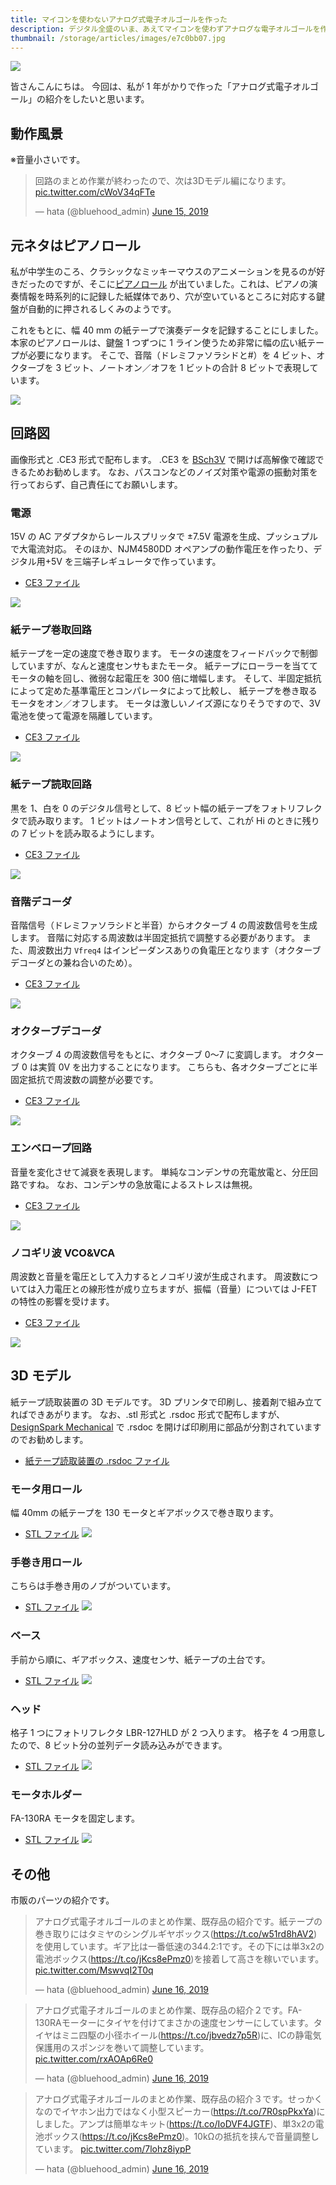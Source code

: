 ```yaml
---
title: マイコンを使わないアナログ式電子オルゴールを作った
description: デジタル全盛のいま、あえてマイコンを使わずアナログな電子オルゴールを作りました。
thumbnail: /storage/articles/images/e7c0bb07.jpg
---
```


<picture>
  <source type="image/webp" srcset="/storage/articles/images/e7c0bb07.webp">
  <img src="/storage/articles/images/e7c0bb07.jpg">
</picture>

皆さんこんにちは。
今回は、私が 1 年がかりで作った「アナログ式電子オルゴール」の紹介をしたいと思います。

<ol class="table-of-contents"></ol>

<script async src="https://pagead2.googlesyndication.com/pagead/js/adsbygoogle.js"></script>
<!-- ディスプレイ広告 -->
<!-- textlint-disable -->

<ins class="adsbygoogle"
    style="display:block"
    data-ad-client="ca-pub-7008780049786244"
    data-ad-slot="5063315418"
    data-ad-format="auto"
    data-full-width-responsive="true"></ins>

<!-- textlint-enable -->
<script>(adsbygoogle = window.adsbygoogle || []).push({});</script>

## 動作風景

※音量小さいです。

<blockquote class="twitter-tweet"><p lang="ja" dir="ltr">回路のまとめ作業が終わったので、次は3Dモデル編になります。 <a href="https://t.co/cWoV34qFTe">pic.twitter.com/cWoV34qFTe</a></p>&mdash; hata (@bluehood_admin) <a href="https://twitter.com/bluehood_admin/status/1139909993702948864?ref_src=twsrc%5Etfw">June 15, 2019</a></blockquote> <script async src="https://platform.twitter.com/widgets.js" charset="utf-8"></script>

## 元ネタはピアノロール

私が中学生のころ、クラシックなミッキーマウスのアニメーションを見るのが好きだったのですが、そこに[ピアノロール](https://ja.wikipedia.org/wiki/%E3%83%94%E3%82%A2%E3%83%8E%E3%83%AD%E3%83%BC%E3%83%AB)
が出ていました。これは、ピアノの演奏情報を時系列的に記録した紙媒体であり、穴が空いているところに対応する鍵盤が自動的に押されるしくみのようです。

これをもとに、幅 40 mm の紙テープで演奏データを記録することにしました。
本家のピアノロールは、鍵盤 1 つずつに 1 ライン使うため非常に幅の広い紙テープが必要になります。
そこで、音階（ドレミファソラシドと#）を 4 ビット、オクターブを 3 ビット、ノートオン／オフを 1 ビットの合計 8 ビットで表現しています。

<picture>
  <source type="image/webp" srcset="/storage/articles/images/62859724.webp">
  <img src="/storage/articles/images/62859724.jpg">
</picture>

## 回路図

画像形式と .CE3 形式で配布します。
.CE3 を [BSch3V](https://www.suigyodo.com/online/schsoft.htm) で開けば高解像で確認できるためお勧めします。
なお、パスコンなどのノイズ対策や電源の振動対策を行っておらず、自己責任にてお願いします。

### 電源

15V の AC アダプタからレールスプリッタで ±7.5V 電源を生成、プッシュプルで大電流対応。
そのほか、NJM4580DD オペアンプの動作電圧を作ったり、デジタル用+5V を三端子レギュレータで作っています。

- [CE3 ファイル](/storage/articles/AnalogOrgel/PowerSupply.CE3)

<img src="/storage/articles/images/df10230b.png">

### 紙テープ巻取回路

紙テープを一定の速度で巻き取ります。
モータの速度をフィードバックで制御していますが、なんと速度センサもまたモータ。
紙テープにローラーを当ててモータの軸を回し、微弱な起電圧を 300 倍に増幅します。
そして、半固定抵抗によって定めた基準電圧とコンパレータによって比較し、
紙テープを巻き取るモータをオン／オフします。
モータは激しいノイズ源になりそうですので、3V 電池を使って電源を隔離しています。

- [CE3 ファイル](/storage/articles/AnalogOrgel/TapeRoller.CE3)

<img src="/storage/articles/images/4d87a9a1.png">

### 紙テープ読取回路

黒を 1、白を 0 のデジタル信号として、8 ビット幅の紙テープをフォトリフレクタで読み取ります。
1 ビットはノートオン信号として、これが Hi のときに残りの 7 ビットを読み取るようにします。

- [CE3 ファイル](/storage/articles/AnalogOrgel/TapeReader.CE3)

<img src="/storage/articles/images/69b2f114.png">

### 音階デコーダ

音階信号（ドレミファソラシドと半音）からオクターブ 4 の周波数信号を生成します。
音階に対応する周波数は半固定抵抗で調整する必要があります。
また、周波数出力 `Vfreq4` はインピーダンスありの負電圧となります（オクターブデコーダとの兼ね合いのため）。

- [CE3 ファイル](/storage/articles/AnalogOrgel/ScaleDecoder.CE3)

<img src="/storage/articles/images/7742b6a2.png">

### オクターブデコーダ

オクターブ 4 の周波数信号をもとに、オクターブ 0〜7 に変調します。
オクターブ 0 は実質 0V を出力することになります。
こちらも、各オクターブごとに半固定抵抗で周波数の調整が必要です。

- [CE3 ファイル](/storage/articles/AnalogOrgel/OctaveDecoder.CE3)

<img src="/storage/articles/images/63245516.png">

### エンベロープ回路

音量を変化させて減衰を表現します。
単純なコンデンサの充電放電と、分圧回路ですね。
なお、コンデンサの急放電によるストレスは無視。

- [CE3 ファイル](/storage/articles/AnalogOrgel/Envelope.CE3)

<img src="/storage/articles/images/b4215aeb.png">

### ノコギリ波 VCO&VCA

周波数と音量を電圧として入力するとノコギリ波が生成されます。
周波数については入力電圧との線形性が成り立ちますが、振幅（音量）については J-FET の特性の影響を受けます。

- [CE3 ファイル](/storage/articles/AnalogOrgel/SawWave.CE3)

<img src="/storage/articles/images/fcf3dc8e.png">

## 3D モデル

紙テープ読取装置の 3D モデルです。
3D プリンタで印刷し、接着剤で組み立てればできあがります。
なお、.stl 形式と .rsdoc 形式で配布しますが、[DesignSpark Mechanical](https://www.rs-online.com/designspark/mechanical-software-jp)
で .rsdoc を開けば印刷用に部品が分割されていますのでお勧めします。

- [紙テープ読取装置の .rsdoc ファイル](/storage/articles/AnalogOrgel/AnalogOrgel.rsdoc)

### モータ用ロール

幅 40mm の紙テープを 130 モータとギアボックスで巻き取ります。

- [STL ファイル](/storage/articles/AnalogOrgel/Roll.stl)
  <img src="/storage/articles/images/176f7440.png">

### 手巻き用ロール

こちらは手巻き用のノブがついています。

- [STL ファイル](/storage/articles/AnalogOrgel/Roll2.stl)
  <img src="/storage/articles/images/77907bad.png">

### ベース

手前から順に、ギアボックス、速度センサ、紙テープの土台です。

- [STL ファイル](/storage/articles/AnalogOrgel/Base.stl)
  <img src="/storage/articles/images/4c4a9198.png">

### ヘッド

格子 1 つにフォトリフレクタ LBR-127HLD が 2 つ入ります。
格子を 4 つ用意したので、8 ビット分の並列データ読み込みができます。

- [STL ファイル](/storage/articles/AnalogOrgel/Head.stl)
  <img src="/storage/articles/images/4d909bc4.png">

### モータホルダー

FA-130RA モータを固定します。

- [STL ファイル](/storage/articles/AnalogOrgel/MotorHolder.stl)
  <img src="/storage/articles/images/d299a05c.png">

## その他

市販のパーツの紹介です。

<blockquote class="twitter-tweet"><p lang="ja" dir="ltr">アナログ式電子オルゴールのまとめ作業、既存品の紹介です。紙テープの巻き取りにはタミヤのシングルギヤボックス(<a href="https://t.co/w51rd8hAV2">https://t.co/w51rd8hAV2</a>)を使用しています。ギア比は一番低速の344.2:1です。その下には単3x2の電池ボックス(<a href="https://t.co/jKcs8ePmz0">https://t.co/jKcs8ePmz0</a>)を接着して高さを稼いでいます。 <a href="https://t.co/MswvqI2T0q">pic.twitter.com/MswvqI2T0q</a></p>&mdash; hata (@bluehood_admin) <a href="https://twitter.com/bluehood_admin/status/1140254877680984065?ref_src=twsrc%5Etfw">June 16, 2019</a></blockquote> <script async src="https://platform.twitter.com/widgets.js" charset="utf-8"></script>
<blockquote class="twitter-tweet"><p lang="ja" dir="ltr">アナログ式電子オルゴールのまとめ作業、既存品の紹介２です。FA-130RAモーターにタイヤを付けてまさかの速度センサーにしています。タイヤはミニ四駆の小径ホイール(<a href="https://t.co/jbvedz7p5R">https://t.co/jbvedz7p5R</a>)に、ICの静電気保護用のスポンジを巻いて調整しています。 <a href="https://t.co/rxAOAp6Re0">pic.twitter.com/rxAOAp6Re0</a></p>&mdash; hata (@bluehood_admin) <a href="https://twitter.com/bluehood_admin/status/1140256469624819718?ref_src=twsrc%5Etfw">June 16, 2019</a></blockquote> <script async src="https://platform.twitter.com/widgets.js" charset="utf-8"></script>
<blockquote class="twitter-tweet"><p lang="ja" dir="ltr">アナログ式電子オルゴールのまとめ作業、既存品の紹介３です。せっかくなのでイヤホン出力ではなく小型スピーカー(<a href="https://t.co/7R0spPkxYa">https://t.co/7R0spPkxYa</a>)にしました。アンプは簡単なキット(<a href="https://t.co/IoDVF4JGTF">https://t.co/IoDVF4JGTF</a>)、単3x2の電池ボックス(<a href="https://t.co/jKcs8ePmz0">https://t.co/jKcs8ePmz0</a>)。10kΩの抵抗を挟んで音量調整しています。 <a href="https://t.co/7lohz8iypP">pic.twitter.com/7lohz8iypP</a></p>&mdash; hata (@bluehood_admin) <a href="https://twitter.com/bluehood_admin/status/1140257922309447680?ref_src=twsrc%5Etfw">June 16, 2019</a></blockquote> <script async src="https://platform.twitter.com/widgets.js" charset="utf-8"></script>
